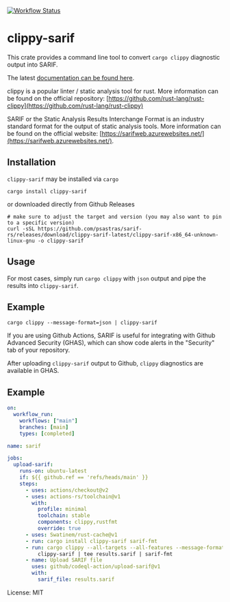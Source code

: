 [![Workflow Status](https://github.com/psastras/sarif-rs/workflows/main/badge.svg)](https://github.com/psastras/sarif-rs/actions?query=workflow%3A%22main%22)

# clippy-sarif

This crate provides a command line tool to convert `cargo clippy` diagnostic
output into SARIF.

The latest [documentation can be found here](https://docs.rs/clippy_sarif).

clippy is a popular linter / static analysis tool for rust. More information can
be found on the official repository:
[https://github.com/rust-lang/rust-clippy](https://github.com/rust-lang/rust-clippy)

SARIF or the Static Analysis Results Interchange Format is an industry standard
format for the output of static analysis tools. More information can be found on
the official website:
[https://sarifweb.azurewebsites.net/](https://sarifweb.azurewebsites.net/).

## Installation

`clippy-sarif` may be installed via `cargo`

```shell
cargo install clippy-sarif
```

or downloaded directly from Github Releases

```shell
# make sure to adjust the target and version (you may also want to pin to a specific version)
curl -sSL https://github.com/psastras/sarif-rs/releases/download/clippy-sarif-latest/clippy-sarif-x86_64-unknown-linux-gnu -o clippy-sarif
```

## Usage

For most cases, simply run `cargo clippy` with `json` output and pipe the
results into `clippy-sarif`.

## Example

```shell
cargo clippy --message-format=json | clippy-sarif
```

If you are using Github Actions, SARIF is useful for integrating with Github
Advanced Security (GHAS), which can show code alerts in the "Security" tab of
your repository.

After uploading `clippy-sarif` output to Github, `clippy` diagnostics are
available in GHAS.

## Example

```yaml
on:
  workflow_run:
    workflows: ["main"]
    branches: [main]
    types: [completed]

name: sarif

jobs:
  upload-sarif:
    runs-on: ubuntu-latest
    if: ${{ github.ref == 'refs/heads/main' }}
    steps:
      - uses: actions/checkout@v2
      - uses: actions-rs/toolchain@v1
        with:
          profile: minimal
          toolchain: stable
          components: clippy,rustfmt
          override: true
      - uses: Swatinem/rust-cache@v1
      - run: cargo install clippy-sarif sarif-fmt
      - run: cargo clippy --all-targets --all-features --message-format=json |
          clippy-sarif | tee results.sarif | sarif-fmt
      - name: Upload SARIF file
        uses: github/codeql-action/upload-sarif@v1
        with:
          sarif_file: results.sarif
```

License: MIT
